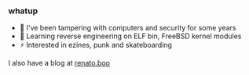 ### whatup

- 🔧 I've been tampering with computers and security for some years
- 🌱 Learning reverse engineering on ELF bin, FreeBSD kernel modules
- ⚡ Interested in ezines, punk and skateboarding

I also have a blog at [renato.boo](https://renato.boo)

